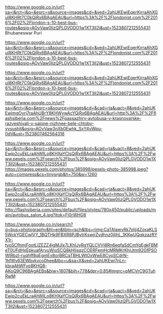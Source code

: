https://www.google.co.in/url?sa=i&rct=j&q=&esrc=s&source=images&cd=&ved=2ahUKEwjEqerKjrraAhXGuI8KHRt7C0kQjRx6BAgAEAU&url=https%3A%2F%2Flondonist.com%2F2016%2F02%2Flondon-s-10-best-bus-routes&psig=AOvVaw0lizQPLGVODO1w1XT3Il2j&ust=1523807212555431
Bhubaneswar
Puri

https://www.google.co.in/url?sa=i&rct=j&q=&esrc=s&source=images&cd=&ved=2ahUKEwjEqerKjrraAhXGuI8KHRt7C0kQjRx6BAgAEAU&url=https%3A%2F%2Flondonist.com%2F2016%2F02%2Flondon-s-10-best-bus-routes&psig=AOvVaw0lizQPLGVODO1w1XT3Il2j&ust=1523807212555431

https://www.google.co.in/url?sa=i&rct=j&q=&esrc=s&source=images&cd=&ved=2ahUKEwjEqerKjrraAhXGuI8KHRt7C0kQjRx6BAgAEAU&url=https%3A%2F%2Flondonist.com%2F2016%2F02%2Flondon-s-10-best-bus-routes&psig=AOvVaw0lizQPLGVODO1w1XT3Il2j&ust=1523807212555431

https://www.google.co.in/url?sa=i&rct=j&q=&esrc=s&source=images&cd=&cad=rja&uact=8&ved=2ahUKEwjmgOyrj7raAhUBrY8KHWywAcYQjRx6BAgAEAU&url=http%3A%2F%2Fflashsiberia.com%2Fnews%2Fpassazhiry-avtobusa-v-krasnoyarske-razveshivali-v-salone-nizhnee-bele-chtoby-vysushit&psig=AOvVaw3nXb0Ewhk_SxY4yWpu-0dV&ust=1523807462564316

https://www.google.co.in/url?sa=i&rct=j&q=&esrc=s&source=images&cd=&cad=rja&uact=8&ved=2ahUKEwjp2cuEkLraAhWILo8KHXaYClsQjRx6BAgAEAU&url=https%3A%2F%2Fwww.pexels.com%2Fsearch%2Fbus%2F&psig=AOvVaw0lizQPLGVODO1w1XT3Il2j&ust=1523807212555431
https://images.pexels.com/photos/385998/pexels-photo-385998.jpeg?auto=compress&cs=tinysrgb&h=750&w=1260

https://www.google.co.in/url?sa=i&rct=j&q=&esrc=s&source=images&cd=&cad=rja&uact=8&ved=2ahUKEwjp2cuEkLraAhWILo8KHXaYClsQjRx6BAgAEAU&url=https%3A%2F%2Fwww.pexels.com%2Fsearch%2Fbus%2F&psig=AOvVaw0lizQPLGVODO1w1XT3Il2j&ust=1523807212555431
http://flashsiberia.com/sites/default/files/styles/780x450/public/uploads/main/avtobus_salon_4.jpg?itok=Fj0rWHG6

https://www.google.co.in/search?q=bus+photography&hl=en&tbm=isch&tbs=rimg:CaTAlawvRk7oIjj4ZoxaKLS5WckYGECwlVY_1BQTHk9FBXR8PJByIrKswjrZvdhnz0jlihL_1KKwUQqkzazftYX1r-tyoSCfhmjFootLlZEZZ4jgMJlx7LKhIJyRgYQLCVVj8Rn6eqfaSdCmYqEgkFBMeT0UFdHxEpkuafArvuWioSCQ8kHIisqzCOERFemHcMRMKrKhIJtm92GfPSOWIRbzI-ruqhff8qEgmEv8orBRCqTBHLWtOxWwE8CyoSCdrN-1hfWv63EWbvkvco0hee&tbo=u&sa=X&ved=2ahUKEwi7nLn-kbraAhWFvo8KHQ8-AKoQ9C96BAgAEBs&biw=1607&bih=778&dpr=0.85#imgrc=pMCVrC9GTuhRwM:

https://www.google.co.in/url?sa=i&rct=j&q=&esrc=s&source=images&cd=&cad=rja&uact=8&ved=2ahUKEwjp2cuEkLraAhWILo8KHXaYClsQjRx6BAgAEAU&url=https%3A%2F%2Fwww.pexels.com%2Fsearch%2Fbus%2F&psig=AOvVaw0lizQPLGVODO1w1XT3Il2j&ust=1523807212555431